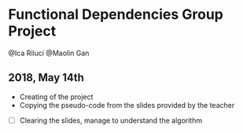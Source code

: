 # Functional Dependencies Group Project

@Ica Riluci @Maolin Gan

## 2018, May 14th

- Creating of the project
- Copying the pseudo-code from the slides provided by the teacher
- [ ] Clearing the slides, manage to understand the algorithm